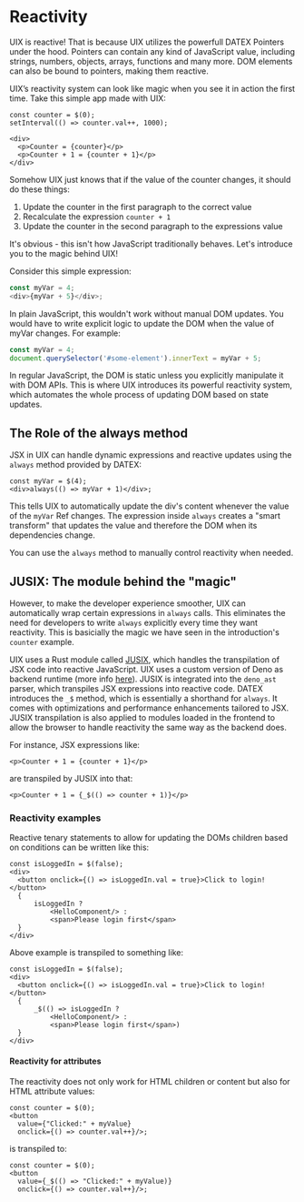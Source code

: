# Reactivity

UIX is reactive! That is because UIX utilizes the powerfull DATEX Pointers under the hood. Pointers can contain any kind of JavaScript value, including strings, numbers, objects, arrays, functions and many more. DOM elements can also be bound to pointers, making them reactive. 

UIX’s reactivity system can look like magic when you see it in action the first time. Take this simple app made with UIX:

```tsx
const counter = $(0);
setInterval(() => counter.val++, 1000);

<div>
  <p>Counter = {counter}</p>
  <p>Counter + 1 = {counter + 1}</p>
</div>
```

Somehow UIX just knows that if the value of the counter changes, it should do these things:
1. Update the counter in the first paragraph to the correct value
2. Recalculate the expression `counter + 1`
3. Update the counter in the second paragraph to the expressions value


It's obvious - this isn't how JavaScript traditionally behaves. Let's introduce you to the magic behind UIX!

Consider this simple expression:
```js
const myVar = 4;
<div>{myVar + 5}</div>;
```
In plain JavaScript, this wouldn't work without manual DOM updates. You would have to write explicit logic to update the DOM when the value of myVar changes. For example:
```js
const myVar = 4;
document.querySelector('#some-element').innerText = myVar + 5;
```
In regular JavaScript, the DOM is static unless you explicitly manipulate it with DOM APIs. This is where UIX introduces its powerful reactivity system, which automates the whole process of updating DOM based on state updates.

## The Role of the always method
JSX in UIX can handle dynamic expressions and reactive updates using the `always` method provided by DATEX:
```tsx
const myVar = $(4);
<div>always(() => myVar + 1)</div>;
```
This tells UIX to automatically update the div's content whenever the value of the `myVar` Ref changes. The expression inside `always` creates a "smart transform" that updates the value and therefore the DOM when its dependencies change.

You can use the `always` method to manually control reactivity when needed.


## JUSIX: The module behind the "magic"
However, to make the developer experience smoother, UIX can automatically wrap certain expressions in `always` calls. This eliminates the need for developers to write `always` explicitly every time they want reactivity. This is basicially the magic we have seen in the introduction's `counter` example.

UIX uses a Rust module called [JUSIX](https://github.com/unyt-org/jusix), which handles the transpilation of JSX code into reactive JavaScript.
UIX uses a custom version of Deno as backend runtime (more info [here](https://github.com/unyt-org/deno)). JUSIX is integrated into the `deno_ast` parser, which transpiles JSX expressions into reactive code. DATEX introduces the `_$` method, which is essentially a shorthand for `always`. It comes with optimizations and performance enhancements tailored to JSX. JUSIX transpilation is also applied to modules loaded in the frontend to allow the browser to handle reactivity the same way as the backend does.

For instance, JSX expressions like:
```tsx
<p>Counter + 1 = {counter + 1}</p>
```

are transpiled by JUSIX into that:


```tsx
<p>Counter + 1 = {_$(() => counter + 1)}</p>
```

### Reactivity examples

Reactive tenary statements to allow for updating the DOMs children based on conditions can be written like this:
```tsx
const isLoggedIn = $(false);
<div>
  <button onclick={() => isLoggedIn.val = true}>Click to login!</button>
  {
      isLoggedIn ? 
          <HelloComponent/> : 
          <span>Please login first</span>
  }
</div>
```

Above example is transpiled to something like:

```tsx
const isLoggedIn = $(false);
<div>
  <button onclick={() => isLoggedIn.val = true}>Click to login!</button>
  {
      _$(() => isLoggedIn ? 
          <HelloComponent/> : 
          <span>Please login first</span>)
  }
</div>
```

#### Reactivity for attributes
The reactivity does not only work for HTML children or content but also for HTML attribute values:

```tsx
const counter = $(0);
<button
  value={"Clicked:" + myValue}
  onclick={() => counter.val++}/>;
```

is transpiled to:

```tsx
const counter = $(0);
<button
  value={_$(() => "Clicked:" + myValue)}
  onclick={() => counter.val++}/>;
```
